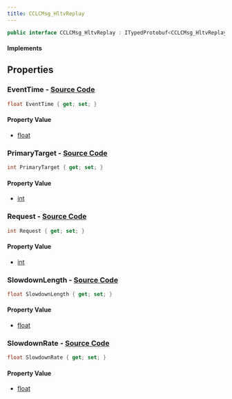 ```yaml
---
title: CCLCMsg_HltvReplay
---
```


```csharp
public interface CCLCMsg_HltvReplay : ITypedProtobuf<CCLCMsg_HltvReplay>, INativeHandle, INetMessage<CCLCMsg_HltvReplay>, IDisposable
```

#### Implements

## Properties

### **EventTime** - [Source Code](https://github.com/swiftly-solution/swiftlys2/blob/main/managed/src/SwiftlyS2.Generated/Protobufs/Interfaces/CCLCMsg_HltvReplay.cs#L30)

```csharp
float EventTime { get; set; }
```

#### Property Value

- [float](https://learn.microsoft.com/dotnet/api/system.single)

### **PrimaryTarget** - [Source Code](https://github.com/swiftly-solution/swiftlys2/blob/main/managed/src/SwiftlyS2.Generated/Protobufs/Interfaces/CCLCMsg_HltvReplay.cs#L27)

```csharp
int PrimaryTarget { get; set; }
```

#### Property Value

- [int](https://learn.microsoft.com/dotnet/api/system.int32)

### **Request** - [Source Code](https://github.com/swiftly-solution/swiftlys2/blob/main/managed/src/SwiftlyS2.Generated/Protobufs/Interfaces/CCLCMsg_HltvReplay.cs#L18)

```csharp
int Request { get; set; }
```

#### Property Value

- [int](https://learn.microsoft.com/dotnet/api/system.int32)

### **SlowdownLength** - [Source Code](https://github.com/swiftly-solution/swiftlys2/blob/main/managed/src/SwiftlyS2.Generated/Protobufs/Interfaces/CCLCMsg_HltvReplay.cs#L21)

```csharp
float SlowdownLength { get; set; }
```

#### Property Value

- [float](https://learn.microsoft.com/dotnet/api/system.single)

### **SlowdownRate** - [Source Code](https://github.com/swiftly-solution/swiftlys2/blob/main/managed/src/SwiftlyS2.Generated/Protobufs/Interfaces/CCLCMsg_HltvReplay.cs#L24)

```csharp
float SlowdownRate { get; set; }
```

#### Property Value

- [float](https://learn.microsoft.com/dotnet/api/system.single)

